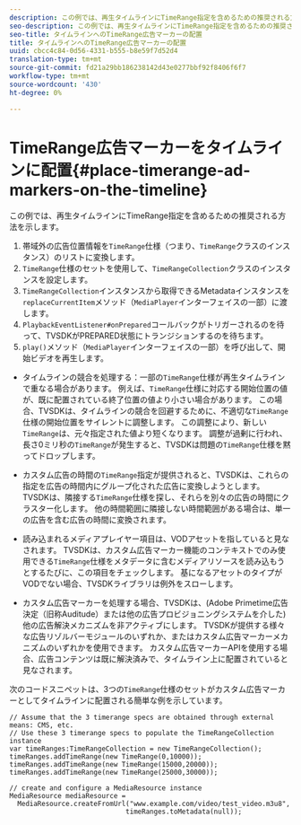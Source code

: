```yaml
---
description: この例では、再生タイムラインにTimeRange指定を含めるための推奨される方法を示します。
seo-description: この例では、再生タイムラインにTimeRange指定を含めるための推奨される方法を示します。
seo-title: タイムラインへのTimeRange広告マーカーの配置
title: タイムラインへのTimeRange広告マーカーの配置
uuid: cbcc4c84-0d56-4331-b555-b8e59f7d52d4
translation-type: tm+mt
source-git-commit: fd21a29bb186238142d43e0277bbf92f8406f6f7
workflow-type: tm+mt
source-wordcount: '430'
ht-degree: 0%

---
```



# TimeRange広告マーカーをタイムラインに配置{#place-timerange-ad-markers-on-the-timeline}

この例では、再生タイムラインにTimeRange指定を含めるための推奨される方法を示します。

1. 帯域外の広告位置情報を`TimeRange`仕様（つまり、`TimeRange`クラスのインスタンス）のリストに変換します。
1. `TimeRange`仕様のセットを使用して、`TimeRangeCollection`クラスのインスタンスを設定します。
1. `TimeRangeCollection`インスタンスから取得できるMetadataインスタンスを`replaceCurrentItem`メソッド（`MediaPlayer`インターフェイスの一部）に渡します。
1. `PlaybackEventListener#onPrepared`コールバックがトリガーされるのを待って、TVSDKがPREPARED状態にトランジションするのを待ちます。
1. `play()`メソッド（`MediaPlayer`インターフェイスの一部）を呼び出して、開始ビデオを再生します。

* タイムラインの競合を処理する：一部の`TimeRange`仕様が再生タイムラインで重なる場合があります。 例えば、`TimeRange`仕様に対応する開始位置の値が、既に配置されている終了位置の値より小さい場合があります。 この場合、TVSDKは、タイムラインの競合を回避するために、不適切な`TimeRange`仕様の開始位置をサイレントに調整します。 この調整により、新しい`TimeRange`は、元々指定された値より短くなります。 調整が過剰に行われ、長さ0ミリ秒の`TimeRange`が発生すると、TVSDKは問題の`TimeRange`仕様を黙ってドロップします。

* カスタム広告の時間の`TimeRange`指定が提供されると、TVSDKは、これらの指定を広告の時間内にグループ化された広告に変換しようとします。 TVSDKは、隣接する`TimeRange`仕様を探し、それらを別々の広告の時間にクラスター化します。 他の時間範囲に隣接しない時間範囲がある場合は、単一の広告を含む広告の時間に変換されます。

* 読み込まれるメディアプレイヤー項目は、VODアセットを指していると見なされます。 TVSDKは、カスタム広告マーカー機能のコンテキストでのみ使用できる`TimeRange`仕様をメタデータに含むメディアリソースを読み込もうとするたびに、この項目をチェックします。 基になるアセットのタイプがVODでない場合、TVSDKライブラリは例外をスローします。

* カスタム広告マーカーを処理する場合、TVSDKは、(Adobe Primetime広告決定（旧称Auditude）または他の広告プロビジョニングシステムを介した)他の広告解決メカニズムを非アクティブにします。 TVSDKが提供する様々な広告リゾルバーモジュールのいずれか、またはカスタム広告マーカーメカニズムのいずれかを使用できます。 カスタム広告マーカーAPIを使用する場合、広告コンテンツは既に解決済みで、タイムライン上に配置されていると見なされます。

<!--<a id="example_639BD1B66CE74F3DB65ED06CAD23EB09"></a>-->

次のコードスニペットは、3つの`TimeRange`仕様のセットがカスタム広告マーカーとしてタイムラインに配置される簡単な例を示しています。

```
// Assume that the 3 timerange specs are obtained through external means: CMS, etc. 
// Use these 3 timerange specs to populate the TimeRangeCollection instance 
var timeRanges:TimeRangeCollection = new TimeRangeCollection(); 
timeRanges.addTimeRange(new TimeRange(0,10000)); 
timeRanges.addTimeRange(new TimeRange(15000,20000)); 
timeRanges.addTimeRange(new TimeRange(25000,30000)); 
  
// create and configure a MediaResource instance 
MediaResource mediaResource =  
  MediaResource.createFromUrl("www.example.com/video/test_video.m3u8",  
                             timeRanges.toMetadata(null));
```
